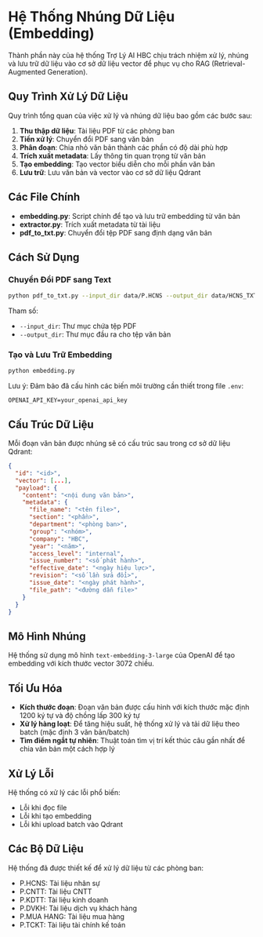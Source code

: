 # Hệ Thống Nhúng Dữ Liệu (Embedding)

Thành phần này của hệ thống Trợ Lý AI HBC chịu trách nhiệm xử lý, nhúng và lưu trữ dữ liệu vào cơ sở dữ liệu vector để phục vụ cho RAG (Retrieval-Augmented Generation).

## Quy Trình Xử Lý Dữ Liệu

Quy trình tổng quan của việc xử lý và nhúng dữ liệu bao gồm các bước sau:

1. **Thu thập dữ liệu**: Tài liệu PDF từ các phòng ban
2. **Tiền xử lý**: Chuyển đổi PDF sang văn bản
3. **Phân đoạn**: Chia nhỏ văn bản thành các phần có độ dài phù hợp
4. **Trích xuất metadata**: Lấy thông tin quan trọng từ văn bản
5. **Tạo embedding**: Tạo vector biểu diễn cho mỗi phần văn bản
6. **Lưu trữ**: Lưu văn bản và vector vào cơ sở dữ liệu Qdrant

## Các File Chính

-   **embedding.py**: Script chính để tạo và lưu trữ embedding từ văn bản
-   **extractor.py**: Trích xuất metadata từ tài liệu
-   **pdf_to_txt.py**: Chuyển đổi tệp PDF sang định dạng văn bản

## Cách Sử Dụng

### Chuyển Đổi PDF sang Text

```bash
python pdf_to_txt.py --input_dir data/P.HCNS --output_dir data/HCNS_TXT
```

Tham số:

-   `--input_dir`: Thư mục chứa tệp PDF
-   `--output_dir`: Thư mục đầu ra cho tệp văn bản

### Tạo và Lưu Trữ Embedding

```bash
python embedding.py
```

Lưu ý: Đảm bảo đã cấu hình các biến môi trường cần thiết trong file `.env`:

```
OPENAI_API_KEY=your_openai_api_key
```

## Cấu Trúc Dữ Liệu

Mỗi đoạn văn bản được nhúng sẽ có cấu trúc sau trong cơ sở dữ liệu Qdrant:

```json
{
  "id": "<id>",
  "vector": [...],
  "payload": {
    "content": "<nội dung văn bản>",
    "metadata": {
      "file_name": "<tên file>",
      "section": "<phần>",
      "department": "<phòng ban>",
      "group": "<nhóm>",
      "company": "HBC",
      "year": "<năm>",
      "access_level": "internal",
      "issue_number": "<số phát hành>",
      "effective_date": "<ngày hiệu lực>",
      "revision": "<số lần sửa đổi>",
      "issue_date": "<ngày phát hành>",
      "file_path": "<đường dẫn file>"
    }
  }
}
```

## Mô Hình Nhúng

Hệ thống sử dụng mô hình `text-embedding-3-large` của OpenAI để tạo embedding với kích thước vector 3072 chiều.

## Tối Ưu Hóa

-   **Kích thước đoạn**: Đoạn văn bản được cấu hình với kích thước mặc định 1200 ký tự và độ chồng lấp 300 ký tự
-   **Xử lý hàng loạt**: Để tăng hiệu suất, hệ thống xử lý và tải dữ liệu theo batch (mặc định 3 văn bản/batch)
-   **Tìm điểm ngắt tự nhiên**: Thuật toán tìm vị trí kết thúc câu gần nhất để chia văn bản một cách hợp lý

## Xử Lý Lỗi

Hệ thống có xử lý các lỗi phổ biến:

-   Lỗi khi đọc file
-   Lỗi khi tạo embedding
-   Lỗi khi upload batch vào Qdrant

## Các Bộ Dữ Liệu

Hệ thống đã được thiết kế để xử lý dữ liệu từ các phòng ban:

-   P.HCNS: Tài liệu nhân sự
-   P.CNTT: Tài liệu CNTT
-   P.KDTT: Tài liệu kinh doanh
-   P.DVKH: Tài liệu dịch vụ khách hàng
-   P.MUA HANG: Tài liệu mua hàng
-   P.TCKT: Tài liệu tài chính kế toán
